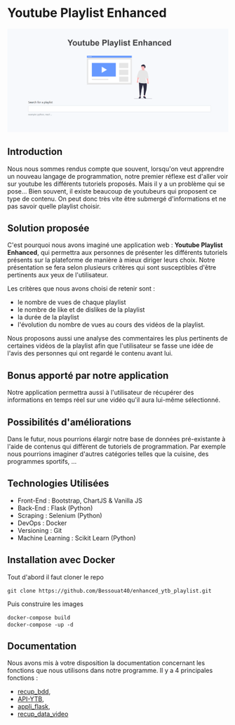 # Youtube Playlist Enhanced

![screenshot](https://github.com/Bessouat40/enhanced_ytb_playlist/blob/main/doc/readme_img.PNG?raw=true)

## Introduction

Nous nous sommes rendus compte que souvent, lorsqu'on veut apprendre un nouveau langage de programmation, notre premier réflexe est d'aller voir sur youtube les différents tutoriels proposés.
Mais il y a un problème qui se pose... Bien souvent, il existe beaucoup de youtubeurs qui proposent ce type de contenu. On peut donc très vite être submergé d'informations et ne pas savoir quelle playlist choisir.

## Solution proposée

C'est pourquoi nous avons imaginé une application web : **Youtube Playlist Enhanced**, qui permettra aux personnes de présenter les différents tutoriels présents sur la plateforme de manière à mieux diriger leurs choix.
Notre présentation se fera selon plusieurs critères qui sont susceptibles d'être pertinents aux yeux de l'utilisateur. 

Les critères que nous avons choisi de retenir sont :
- le nombre de vues de chaque playlist
- le nombre de like et de dislikes de la playlist
- la durée de la playlist
- l'évolution du nombre de vues au cours des vidéos de la playlist.

Nous proposons aussi une analyse des commentaires les plus pertinents de certaines vidéos de la playlist afin que l'utilisateur se fasse une idée de l'avis des personnes qui ont regardé le contenu avant lui.

## Bonus apporté par notre application

Notre application permettra aussi à l'utilisateur de récupérer des informations en temps réel sur une vidéo qu'il aura lui-même sélectionné.

## Possibilités d'améliorations
 
Dans le futur, nous pourrions élargir notre base de données pré-existante à l'aide de contenus qui diffèrent de tutoriels de programmation. 
Par exemple nous pourrions imaginer d'autres catégories telles que la cuisine, des programmes sportifs, ...

## Technologies Utilisées

 - Front-End : Bootstrap, ChartJS & Vanilla JS
 - Back-End : Flask (Python)
 - Scraping : Selenium (Python)
 - DevOps : Docker 
 - Versioning : Git
 - Machine Learning : Scikit Learn (Python)

## Installation avec Docker

Tout d'abord il faut cloner le repo

``` 
git clone https://github.com/Bessouat40/enhanced_ytb_playlist.git 
```
Puis construire les images 

```
docker-compose build
docker-compose -up -d
```

## Documentation

Nous avons mis à votre disposition la documentation concernant les fonctions que nous utilisons dans notre programme.
Il y a 4 principales fonctions :
- [recup_bdd](https://github.com/Bessouat40/enhanced_ytb_playlist/tree/main/doc/doc_recup_bdd.md),
- [API-YTB](https://github.com/Bessouat40/enhanced_ytb_playlist/tree/main/doc/doc_API_ytb.md),
- [appli_flask](https://github.com/Bessouat40/enhanced_ytb_playlist/tree/main/doc/doc_appli_flask.md),
- [recup_data_video](https://github.com/Bessouat40/enhanced_ytb_playlist/tree/main/doc/doc_recup_data_video.md)

